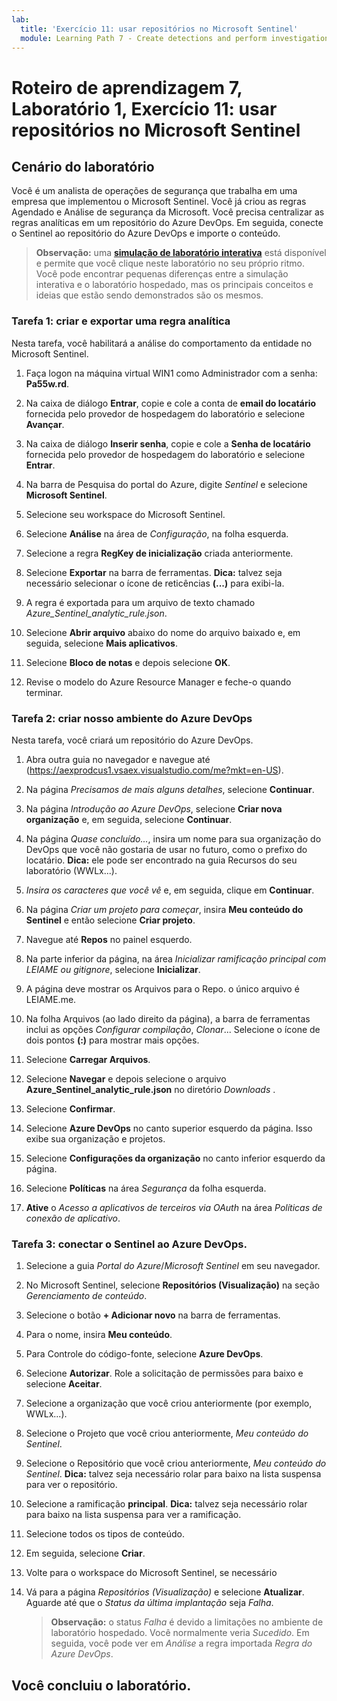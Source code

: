 ```yaml
---
lab:
  title: 'Exercício 11: usar repositórios no Microsoft Sentinel'
  module: Learning Path 7 - Create detections and perform investigations using Microsoft Sentinel
---
```


# Roteiro de aprendizagem 7, Laboratório 1, Exercício 11: usar repositórios no Microsoft Sentinel

## Cenário do laboratório

Você é um analista de operações de segurança que trabalha em uma empresa que implementou o Microsoft Sentinel. Você já criou as regras Agendado e Análise de segurança da Microsoft.  Você precisa centralizar as regras analíticas em um repositório do Azure DevOps.  Em seguida, conecte o Sentinel ao repositório do Azure DevOps e importe o conteúdo. 

>**Observação:** uma **[simulação de laboratório interativa](https://mslabs.cloudguides.com/guides/SC-200%20Lab%20Simulation%20-%20Use%20repositories%20in%20Microsoft%20Sentinel)** está disponível e permite que você clique neste laboratório no seu próprio ritmo. Você pode encontrar pequenas diferenças entre a simulação interativa e o laboratório hospedado, mas os principais conceitos e ideias que estão sendo demonstrados são os mesmos. 


### Tarefa 1: criar e exportar uma regra analítica

Nesta tarefa, você habilitará a análise do comportamento da entidade no Microsoft Sentinel.

1. Faça logon na máquina virtual WIN1 como Administrador com a senha: **Pa55w.rd**.  

1. Na caixa de diálogo **Entrar**, copie e cole a conta de **email do locatário** fornecida pelo provedor de hospedagem do laboratório e selecione **Avançar**.

1. Na caixa de diálogo **Inserir senha**, copie e cole a **Senha de locatário** fornecida pelo provedor de hospedagem do laboratório e selecione **Entrar**.

1. Na barra de Pesquisa do portal do Azure, digite *Sentinel* e selecione **Microsoft Sentinel**.

1. Selecione seu workspace do Microsoft Sentinel.

1. Selecione **Análise** na área de *Configuração*, na folha esquerda.

1. Selecione a regra **RegKey de inicialização** criada anteriormente.

1. Selecione **Exportar** na barra de ferramentas. **Dica:** talvez seja necessário selecionar o ícone de reticências **(...)** para exibi-la.

1. A regra é exportada para um arquivo de texto chamado *Azure_Sentinel_analytic_rule.json*.

1. Selecione **Abrir arquivo** abaixo do nome do arquivo baixado e, em seguida, selecione **Mais aplicativos**.

1. Selecione **Bloco de notas** e depois selecione **OK**.

1. Revise o modelo do Azure Resource Manager e feche-o quando terminar.


### Tarefa 2: criar nosso ambiente do Azure DevOps

Nesta tarefa, você criará um repositório do Azure DevOps.

1. Abra outra guia no navegador e navegue até (https://aexprodcus1.vsaex.visualstudio.com/me?mkt=en-US).

1. Na página *Precisamos de mais alguns detalhes*, selecione **Continuar**.

1. Na página *Introdução ao Azure DevOps*, selecione **Criar nova organização** e, em seguida, selecione **Continuar**.

1. Na página *Quase concluído...*, insira um nome para sua organização do DevOps que você não gostaria de usar no futuro, como o prefixo do locatário. **Dica:** ele pode ser encontrado na guia Recursos do seu laboratório (WWLx...).

1. *Insira os caracteres que você vê* e, em seguida, clique em **Continuar**.

1. Na página *Criar um projeto para começar*, insira **Meu conteúdo do Sentinel** e então selecione **Criar projeto**.

1. Navegue até **Repos** no painel esquerdo.

1. Na parte inferior da página, na área *Inicializar ramificação principal com LEIAME ou gitignore*, selecione **Inicializar**.

1. A página deve mostrar os Arquivos para o Repo.  o único arquivo é LEIAME.me.

1. Na folha Arquivos (ao lado direito da página), a barra de ferramentas inclui as opções *Configurar compilação*, *Clonar*... Selecione o ícone de dois pontos **(:)** para mostrar mais opções.

1. Selecione **Carregar Arquivos**.

1. Selecione **Navegar** e depois selecione o arquivo **Azure_Sentinel_analytic_rule.json** no diretório *Downloads* .

1. Selecione **Confirmar**.

1. Selecione **Azure DevOps** no canto superior esquerdo da página.  Isso exibe sua organização e projetos.

1. Selecione **Configurações da organização** no canto inferior esquerdo da página.

1. Selecione **Políticas** na área *Segurança* da folha esquerda.

1. **Ative** o *Acesso a aplicativos de terceiros via OAuth* na área *Políticas de conexão de aplicativo*.


### Tarefa 3: conectar o Sentinel ao Azure DevOps.

1. Selecione a guia *Portal do Azure*/*Microsoft Sentinel* em seu navegador.

1. No Microsoft Sentinel, selecione **Repositórios (Visualização)** na seção *Gerenciamento de conteúdo*.

1. Selecione o botão **+ Adicionar novo** na barra de ferramentas.

1. Para o nome, insira **Meu conteúdo**.

1. Para Controle do código-fonte, selecione **Azure DevOps**.

1. Selecione **Autorizar**. Role a solicitação de permissões para baixo e selecione **Aceitar**.

1. Selecione a organização que você criou anteriormente (por exemplo, WWLx...).

1. Selecione o Projeto que você criou anteriormente, *Meu conteúdo do Sentinel*.

1. Selecione o Repositório que você criou anteriormente, *Meu conteúdo do Sentinel*. **Dica:** talvez seja necessário rolar para baixo na lista suspensa para ver o repositório.

1. Selecione a ramificação **principal**. **Dica:** talvez seja necessário rolar para baixo na lista suspensa para ver a ramificação.

1. Selecione todos os tipos de conteúdo.

1. Em seguida, selecione **Criar**.

1. Volte para o workspace do Microsoft Sentinel, se necessário

1. Vá para a página *Repositórios (Visualização)* e selecione **Atualizar**. Aguarde até que o *Status da última implantação* seja *Falha*.  

    >**Observação:** o status *Falha* é devido a limitações no ambiente de laboratório hospedado. Você normalmente veria *Sucedido*. Em seguida, você pode ver em *Análise* a regra importada *Regra do Azure DevOps*.


## Você concluiu o laboratório.
